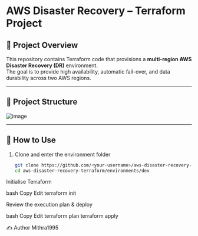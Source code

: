 # AWS Disaster Recovery – Terraform Project

## 📖 Project Overview
This repository contains Terraform code that provisions a **multi-region AWS Disaster Recovery (DR)** environment.  
The goal is to provide high availability, automatic fail-over, and data durability across two AWS regions.

---

## 📁 Project Structure



![image](https://github.com/user-attachments/assets/6b662a82-d652-4ad9-8530-023e6c5d7f4b)



---

## 🚀 How to Use

1. Clone and enter the environment folder  
   ```bash
   git clone https://github.com/<your-username>/aws-disaster-recovery-terraform.git
   cd aws-disaster-recovery-terraform/environments/dev
Initialise Terraform

bash
Copy
Edit
terraform init

Review the execution plan & deploy

bash
Copy
Edit
terraform plan
terraform apply

✍️ Author
Mithra1995
